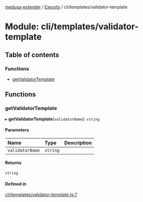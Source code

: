 [medusa-extender](../README.md) / [Exports](../modules.md) / cli/templates/validator-template

# Module: cli/templates/validator-template

## Table of contents

### Functions

- [getValidatorTemplate](cli_templates_validator_template.md#getvalidatortemplate)

## Functions

### getValidatorTemplate

▸ **getValidatorTemplate**(`validatorName`): `string`

#### Parameters

| Name | Type | Description |
| :------ | :------ | :------ |
| `validatorName` | `string` |  |

#### Returns

`string`

#### Defined in

[cli/templates/validator-template.ts:7](https://github.com/adrien2p/medusa-extender/blob/4d59aa3/src/cli/templates/validator-template.ts#L7)
